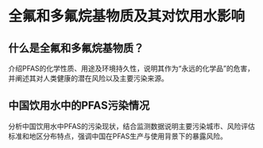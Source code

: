 # 全氟和多氟烷基物质及其对饮用水影响

## 什么是全氟和多氟烷基物质？
<tag>介绍PFAS的化学性质、用途及环境持久性，说明其作为“永远的化学品”的危害，并阐述其对人类健康的潜在风险以及主要污染来源。</tag>

## 中国饮用水中的PFAS污染情况
<tag>分析中国饮用水中PFAS的污染现状，结合监测数据说明主要污染城市、风险评估标准和地区分布特点，强调中国在PFAS生产与使用背景下的暴露风险。</tag>

